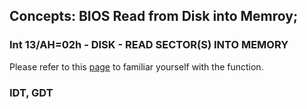 ## Concepts: BIOS Read from Disk into Memroy;
### Int 13/AH=02h - DISK - READ SECTOR(S) INTO MEMORY
Please refer to this [page](http://www.ctyme.com/intr/rb-0607.htm) to familiar yourself with the function.
### IDT, GDT


 